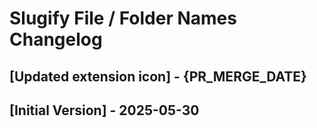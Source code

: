 # Slugify File / Folder Names Changelog

## [Updated extension icon] - {PR_MERGE_DATE}

## [Initial Version] - 2025-05-30
